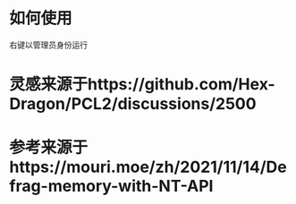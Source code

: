 # 如何使用

右键以管理员身份运行

# 灵感来源于https://github.com/Hex-Dragon/PCL2/discussions/2500

# 参考来源于https://mouri.moe/zh/2021/11/14/Defrag-memory-with-NT-API

